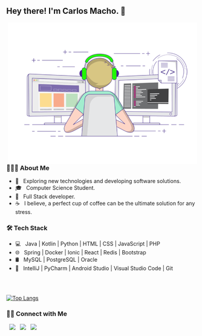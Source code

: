       
<h2> Hey there! I'm Carlos Macho. 👋</h2>
<img align="right" alt="GIF" src="https://raw.githubusercontent.com/devSouvik/devSouvik/master/gif3.gif" width="500"/>

<h3> 👨🏻‍💻 About Me </h3>

- 🤔 &nbsp; Exploring new technologies and developing software solutions.
- 🎓 &nbsp; Computer Science Student.
- 💼 &nbsp; Full Stack developer.
- ☕ &nbsp; I believe, a perfect cup of coffee can be the ultimate solution for any stress. 

<h3>🛠 Tech Stack</h3>

- 💻 &nbsp; Java | Kotlin | Python | HTML | CSS | JavaScript | PHP
- 🌐 &nbsp; Spring | Docker | Ionic | React | Redis | Bootstrap
- 🛢 &nbsp; MySQL | PostgreSQL | Oracle 
- 🔧 &nbsp; IntelliJ | PyCharm | Android Studio | Visual Studio Code | Git

<br>


<!-- <img align="center" src="https://github-readme-stats.vercel.app/api?username=carlosmacho&include_all_commits=true&count_private=true&show_icons=true&line_height=20&title_color=7A7ADB&icon_color=2234AE&text_color=D3D3D3&bg_color=0,000000,130F40" alt="carlosmacho's Github Stats">-->
</br>


[![Top Langs](https://github-readme-stats.vercel.app/api/top-langs/?username=carlosmacho&layout=compact&text_color=daf7dc&bg_color=151515)](https://github.com/carlosmacho/github-readme-stats)

<h3> 🤝🏻 Connect with Me </h3>

<p align="left">
&nbsp; <a href="https://www.instagram.com/machof1" target="_blank" rel="noopener noreferrer"><img src="https://img.icons8.com/plasticine/100/000000/instagram-new.png" width="50" /></a>  
&nbsp; <a href="https://www.linkedin.com/in/carlos-macho/" target="_blank" rel="noopener noreferrer"><img src="https://img.icons8.com/plasticine/100/000000/linkedin.png" width="50" /></a>
&nbsp; <a href="mailto:carlosmachopvz@gmail.com" target="_blank" rel="noopener noreferrer"><img src="https://img.icons8.com/plasticine/100/000000/gmail.png"  width="50" /></a>
</p>
